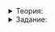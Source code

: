 <details>  
<summary>Теория:</summary>


# Юнит-тестирование поисковой системы

Теперь вы понимаете, зачем разбивать код на блоки. Декомпозиция на функции и классы облегчает чтение программы. Без декомпозиции не обойтись, когда пишете самодокументируемый код. Если у функций и классов понятные имена, отпадает или уменьшается необходимость писать в коде поясняющие комментарии. Кроме того, появляется возможность автоматически проверять отдельные части программы юнит-тестами.

Покроем тестами ваш поисковый сервер.
</details>  

<details>  
<summary>Задание:</summary>

## Задание


## Задание

Разработайте юнит-тесты для своей поисковой системы. Примените в них макрос  `assert`, чтобы проверить работу основных функций, таких как:

-   Добавление документов. Добавленный документ должен находиться по поисковому запросу, который содержит слова из документа.
-   Поддержка стоп-слов. Стоп-слова исключаются из текста документов.
-   Поддержка минус-слов. Документы, содержащие минус-слова поискового запроса, не должны включаться в результаты поиска.
-   Матчинг документов. При матчинге документа по поисковому запросу должны быть возвращены все слова из поискового запроса, присутствующие в документе. Если есть соответствие хотя бы по одному минус-слову, должен возвращаться пустой список слов.
-   Сортировка найденных документов по релевантности. Возвращаемые при поиске документов результаты должны быть отсортированы в порядке убывания релевантности.
-   Вычисление рейтинга документов. Рейтинг добавленного документа равен среднему арифметическому оценок документа.
-   Фильтрация результатов поиска с использованием предиката, задаваемого пользователем.
-   Поиск документов, имеющих заданный статус.
-   Корректное вычисление релевантности найденных документов.

### Как будет происходить проверка этого задания

У разработанных вами тестов должна быть точка входа, заданная функцией  `TestSearchServer`. Код поисковой системы должен успешно проходить тесты. Тренажёр проверит работу ваших тестов на нескольких предложенных реализациях класса  `SearchServer`. Одна из реализаций будет корректной, в других есть ошибки в логике работы класса. Задача считается решённой при выполнении следующих условий:

-   Корректная реализация класса  `SearchServer`  успешно проходит разработанные вами тесты.
-   Ваши тесты выявляют не менее 50% некорректных реализаций класса  `SearchServer`.

Тренажёр ожидает, что ваша реализация класса  `SearchServer`  будет содержать следующие публичные методы:

```cpp
struct Document {
    int id;
    double relevance;
    int rating;
};

enum class DocumentStatus {
    ACTUAL,
    IRRELEVANT,
    BANNED,
    REMOVED,
};

class SearchServer {
public:
    void SetStopWords(const string& text) {
        // Ваша реализация данного метода
    }

    void AddDocument(int document_id, const string& document, DocumentStatus status, const vector<int>& ratings) {
        // Ваша реализация данного метода
    }

    template <typename DocumentPredicate>
    vector<Document> FindTopDocuments(const string& raw_query, DocumentPredicate document_predicate) const {
        // Ваша реализация данного метода
    }

    vector<Document> FindTopDocuments(const string& raw_query, DocumentStatus status) const {
        // Ваша реализация данного метода
    }

    vector<Document> FindTopDocuments(const string& raw_query) const {
        // Ваша реализация данного метода
    }

    int GetDocumentCount() const {
        // Ваша реализация данного метода
    }

    tuple<vector<string>, DocumentStatus> MatchDocument(const string& raw_query, int document_id) const {
        // Ваша реализация данного метода
    }

private:
    // Реализация приватных методов вашей поисковой системы
}; 

```

Перед вами исходный код с примером теста, который проверяет, что стоп-слова исключаются поисковой системой при добавлении документа.

На проверку отправьте только сами тесты, располагающиеся между комментариями:

`// -------- Начало модульных тестов поисковой системы ----------`  и

`// --------- Окончание модульных тестов поисковой системы -----------`.

### Подсказка

Внимательно прочитайте описание функций поисковой системы в условии. Напишите тесты, которые проверят работу соответствующих методов класса. Уделите внимание проверке возвращаемых результатов методов. Ваши тесты должны сравнивать ожидаемые результаты работы методов класса с действительными. Поэтому желательно писать их, не используя результат работы тестируемого метода как ожидаемый.
</details>  
